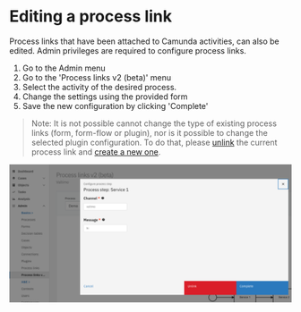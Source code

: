 # Editing a process link

Process links that have been attached to Camunda activities, can also be edited. Admin privileges are required to
configure
process links.

1. Go to the Admin menu
2. Go to the 'Process links v2 (beta)' menu
3. Select the activity of the desired process.
4. Change the settings using the provided form
5. Save the new configuration by clicking 'Complete'

> Note: It is not possible cannot change the type of existing process links (form, form-flow or plugin), nor is it
> possible to change the selected plugin configuration.
> To do that, please [unlink](unlink-process-link.md) the current process link
> and [create a new one](create-process-link.md).

![Unlink a process link](img/edit-process-link.png)
